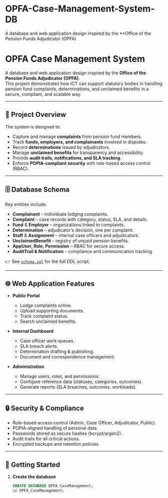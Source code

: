 # OPFA-Case-Management-System-DB
A database and web application design inspired by the **Office of the Pension Funds Adjudicator (OPFA)


# OPFA Case Management System

A database and web application design inspired by the **Office of the Pension Funds Adjudicator (OPFA)**.  
This project demonstrates how ICT can support statutory bodies in handling pension fund complaints, determinations, and unclaimed benefits in a secure, compliant, and scalable way.

---

## 📌 Project Overview
The system is designed to:
- Capture and manage **complaints** from pension fund members.
- Track **funds, employers, and complainants** involved in disputes.
- Record **determinations** issued by adjudicators.
- Manage **unclaimed benefits** for transparency and accessibility.
- Provide **audit trails, notifications, and SLA tracking**.
- Enforce **POPIA-compliant security** with role-based access control (RBAC).

---

## 🗄️ Database Schema
Key entities include:
- **Complainant** – individuals lodging complaints.
- **Complaint** – case records with category, status, SLA, and details.
- **Fund** & **Employer** – organizations linked to complaints.
- **Determination** – adjudicator’s decision, one per complaint.
- **Staff** & **Assignment** – internal case officers and adjudicators.
- **UnclaimedBenefit** – registry of unpaid pension benefits.
- **AppUser, Role, Permission** – RBAC for secure access.
- **AuditTrail & Notification** – compliance and communication tracking.

👉 See [`schema.sql`](./schema.sql) for the full DDL script.

---

## 🌐 Web Application Features
- **Public Portal**
  - Lodge complaints online.
  - Upload supporting documents.
  - Track complaint status.
  - Search unclaimed benefits.

- **Internal Dashboard**
  - Case officer work queues.
  - SLA breach alerts.
  - Determination drafting & publishing.
  - Document and correspondence management.

- **Administration**
  - Manage users, roles, and permissions.
  - Configure reference data (statuses, categories, outcomes).
  - Generate reports (SLA breaches, outcomes, workloads).

---

## 🔒 Security & Compliance
- Role-based access control (Admin, Case Officer, Adjudicator, Public).
- POPIA-aligned handling of personal data.
- Passwords stored as secure hashes (bcrypt/argon2).
- Audit trails for all critical actions.
- Encrypted backups and retention policies.

---

## 🚀 Getting Started
1. **Create the database**
   ```sql
   CREATE DATABASE OPFA_CaseManagement;
   \c OPFA_CaseManagement;


